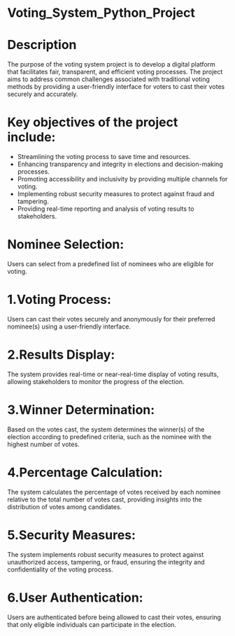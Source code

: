 # Voting_System_Python_Project
# Description 
The purpose of the voting system project is to develop a digital platform that facilitates fair, transparent, and efficient voting processes. The project aims to address common challenges associated with traditional voting methods by providing a user-friendly interface for voters to cast their votes securely and accurately.

# Key objectives of the project include:

* Streamlining the voting process to save time and resources.
* Enhancing transparency and integrity in elections and decision-making processes.
* Promoting accessibility and inclusivity by providing multiple channels for voting.
* Implementing robust security measures to protect against fraud and tampering.
* Providing real-time reporting and analysis of voting results to stakeholders.

# Nominee Selection:
Users can select from a predefined list of nominees who are eligible for voting.
# 1.Voting Process:
Users can cast their votes securely and anonymously for their preferred nominee(s) using a user-friendly interface.
# 2.Results Display:
The system provides real-time or near-real-time display of voting results, allowing stakeholders to monitor the progress of the election.
# 3.Winner Determination:
Based on the votes cast, the system determines the winner(s) of the election according to predefined criteria, such as the nominee with the highest number of votes.
# 4.Percentage Calculation:
The system calculates the percentage of votes received by each nominee relative to the total number of votes cast, providing insights into the distribution of votes among candidates.
# 5.Security Measures:
The system implements robust security measures to protect against unauthorized access, tampering, or fraud, ensuring the integrity and confidentiality of the voting process.
# 6.User Authentication:
Users are authenticated before being allowed to cast their votes, ensuring that only eligible individuals can participate in the election.
